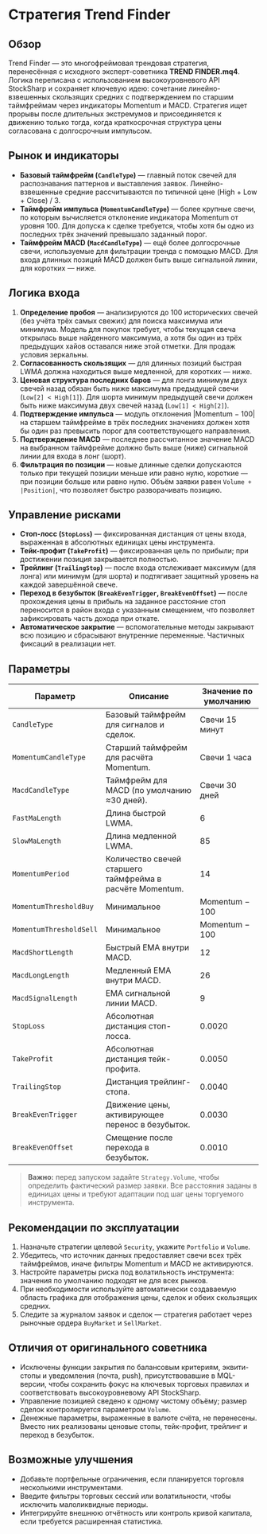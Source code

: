 # Стратегия Trend Finder

## Обзор
Trend Finder — это многофреймовая трендовая стратегия, перенесённая с исходного эксперт-советника **TREND FINDER.mq4**. Логика переписана с использованием высокоуровневого API StockSharp и сохраняет ключевую идею: сочетание линейно-взвешенных скользящих средних с подтверждением по старшим таймфреймам через индикаторы Momentum и MACD. Стратегия ищет прорывы после длительных экстремумов и присоединяется к движению только тогда, когда краткосрочная структура цены согласована с долгосрочным импульсом.

## Рынок и индикаторы
- **Базовый таймфрейм (`CandleType`)** — главный поток свечей для распознавания паттернов и выставления заявок. Линейно-взвешенные средние рассчитываются по типичной цене (High + Low + Close) / 3.
- **Таймфрейм импульса (`MomentumCandleType`)** — более крупные свечи, по которым вычисляется отклонение индикатора Momentum от уровня 100. Для допуска к сделке требуется, чтобы хотя бы одно из последних трёх значений превышало заданный порог.
- **Таймфрейм MACD (`MacdCandleType`)** — ещё более долгосрочные свечи, используемые для фильтрации тренда с помощью MACD. Для входа длинных позиций MACD должен быть выше сигнальной линии, для коротких — ниже.

## Логика входа
1. **Определение пробоя** — анализируются до 100 исторических свечей (без учёта трёх самых свежих) для поиска максимума или минимума. Модель для покупок требует, чтобы текущая свеча открылась выше найденного максимума, а хотя бы один из трёх предыдущих хайов оставался ниже этой отметки. Для продаж условия зеркальны.
2. **Согласованность скользящих** — для длинных позиций быстрая LWMA должна находиться выше медленной, для коротких — ниже.
3. **Ценовая структура последних баров** — для лонга минимум двух свечей назад обязан быть ниже максимума предыдущей свечи (`Low[2] < High[1]`). Для шорта минимум предыдущей свечи должен быть ниже максимума двух свечей назад (`Low[1] < High[2]`).
4. **Подтверждение импульса** — модуль отклонения |Momentum − 100| на старшем таймфрейме в трёх последних значениях должен хотя бы один раз превысить порог для соответствующего направления.
5. **Подтверждение MACD** — последнее рассчитанное значение MACD на выбранном таймфрейме должно быть выше (ниже) сигнальной линии для входа в лонг (шорт).
6. **Фильтрация по позиции** — новые длинные сделки допускаются только при текущей позиции меньше или равно нулю, короткие — при позиции больше или равно нулю. Объём заявки равен `Volume + |Position|`, что позволяет быстро разворачивать позицию.

## Управление рисками
- **Стоп-лосс (`StopLoss`)** — фиксированная дистанция от цены входа, выраженная в абсолютных единицах цены инструмента.
- **Тейк-профит (`TakeProfit`)** — фиксированная цель по прибыли; при достижении позиция закрывается полностью.
- **Трейлинг (`TrailingStop`)** — после входа отслеживает максимум (для лонга) или минимум (для шорта) и подтягивает защитный уровень на каждой завершённой свече.
- **Переход в безубыток (`BreakEvenTrigger`, `BreakEvenOffset`)** — после прохождения цены в прибыль на заданное расстояние стоп переносится в район входа с указанным смещением, что позволяет зафиксировать часть дохода при откате.
- **Автоматическое закрытие** — вспомогательные методы закрывают всю позицию и сбрасывают внутренние переменные. Частичных фиксаций в реализации нет.

## Параметры
| Параметр | Описание | Значение по умолчанию |
|----------|----------|------------------------|
| `CandleType` | Базовый таймфрейм для сигналов и сделок. | Свечи 15 минут |
| `MomentumCandleType` | Старший таймфрейм для расчёта Momentum. | Свечи 1 часа |
| `MacdCandleType` | Таймфрейм для MACD (по умолчанию ≈30 дней). | Свечи 30 дней |
| `FastMaLength` | Длина быстрой LWMA. | 6 |
| `SlowMaLength` | Длина медленной LWMA. | 85 |
| `MomentumPeriod` | Количество свечей старшего таймфрейма в расчёте Momentum. | 14 |
| `MomentumThresholdBuy` | Минимальное |Momentum − 100| для допуска лонгов. | 0.3 |
| `MomentumThresholdSell` | Минимальное |Momentum − 100| для допуска шортов. | 0.3 |
| `MacdShortLength` | Быстрый EMA внутри MACD. | 12 |
| `MacdLongLength` | Медленный EMA внутри MACD. | 26 |
| `MacdSignalLength` | EMA сигнальной линии MACD. | 9 |
| `StopLoss` | Абсолютная дистанция стоп-лосса. | 0.0020 |
| `TakeProfit` | Абсолютная дистанция тейк-профита. | 0.0050 |
| `TrailingStop` | Дистанция трейлинг-стопа. | 0.0040 |
| `BreakEvenTrigger` | Движение цены, активирующее перенос в безубыток. | 0.0030 |
| `BreakEvenOffset` | Смещение после перехода в безубыток. | 0.0010 |

> **Важно:** перед запуском задайте `Strategy.Volume`, чтобы определить фактический размер заявки. Все расстояния заданы в единицах цены и требуют адаптации под шаг цены торгуемого инструмента.

## Рекомендации по эксплуатации
1. Назначьте стратегии целевой `Security`, укажите `Portfolio` и `Volume`.
2. Убедитесь, что источник данных предоставляет свечи всех трёх таймфреймов, иначе фильтры Momentum и MACD не активируются.
3. Настройте параметры риска под волатильность инструмента: значения по умолчанию подходят не для всех рынков.
4. При необходимости используйте автоматически создаваемую область графика для отображения цены, сделок и обеих скользящих средних.
5. Следите за журналом заявок и сделок — стратегия работает через рыночные ордера `BuyMarket` и `SellMarket`.

## Отличия от оригинального советника
- Исключены функции закрытия по балансовым критериям, эквити-стопы и уведомления (почта, push), присутствовавшие в MQL-версии, чтобы сохранить фокус на ключевых торговых правилах и соответствовать высокоуровневому API StockSharp.
- Управление позицией сведено к одному чистому объёму; размер сделок контролируется параметром `Volume`.
- Денежные параметры, выраженные в валюте счёта, не перенесены. Вместо них реализованы ценовые стопы, тейк-профит, трейлинг и переход в безубыток.

## Возможные улучшения
- Добавьте портфельные ограничения, если планируется торговля несколькими инструментами.
- Введите фильтры торговых сессий или волатильности, чтобы исключить малоликвидные периоды.
- Интегрируйте внешнюю отчётность или контроль кривой капитала, если требуется расширенная статистика.


